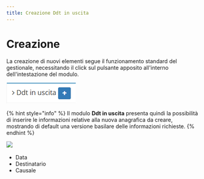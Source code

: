 ```yaml
---
title: Creazione Ddt in uscita
---
```


# Creazione

La creazione di nuovi elementi segue il funzionamento standard del gestionale, necessitando il click sul pulsante apposito all'interno dell'intestazione del modulo.

![Screenshot creazione ddt in uscita](../../../.gitbook/assets/AggiungereDdtinuscita.PNG)

{% hint style="info" %}
Il modulo **Ddt in uscita** presenta quindi la possibilità di inserire le informazioni relative alla nuova anagrafica da creare, mostrando di default una versione basilare delle informazioni richieste.
{% endhint %}

![](https://firebasestorage.googleapis.com/v0/b/gitbook-x-prod.appspot.com/o/spaces%2F-LZJeLg23eVDvrCv74U7-887967055%2Fuploads%2FxTSAEWQ0e6ICjLrxqBRO%2Ffile.png?alt=media)

* Data
* Destinatario
* Causale
